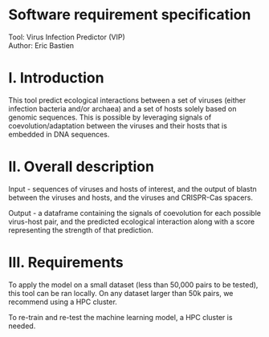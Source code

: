 # Software requirement specification

Tool: Virus Infection Predictor (VIP)  
Author: Eric Bastien

# I. Introduction

This tool predict ecological interactions between a set of viruses (either infection bacteria and/or archaea) and a set of hosts solely based on genomic sequences. This is possible by leveraging signals of coevolution/adaptation between the viruses and their hosts that is embedded in DNA sequences. 

# II. Overall description

Input - sequences of viruses and hosts of interest, and the output of blastn between the viruses and hosts, and the viruses and CRISPR-Cas spacers. 

Output - a dataframe containing the signals of coevolution for each possible virus-host pair, and the predicted ecological interaction along with a score representing the strength of that prediction. 

# III. Requirements

To apply the model on a small dataset (less than 50,000 pairs to be tested), this tool can be ran locally. On any dataset larger than 50k pairs, we recommend using a HPC cluster. 

To re-train and re-test the machine learning model, a HPC cluster is needed. 


 
